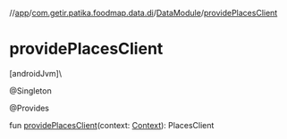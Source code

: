 //[app](../../../index.md)/[com.getir.patika.foodmap.data.di](../index.md)/[DataModule](index.md)/[providePlacesClient](provide-places-client.md)

# providePlacesClient

[androidJvm]\

@Singleton

@Provides

fun [providePlacesClient](provide-places-client.md)(context: [Context](https://developer.android.com/reference/kotlin/android/content/Context.html)): PlacesClient
